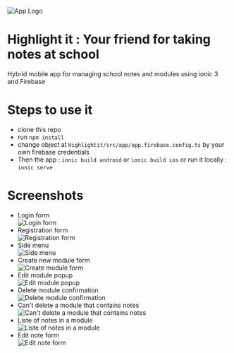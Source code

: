 ![App Logo](https://github.com/bondif/highlight-it/blob/master/resources/android/icon/drawable-xhdpi-icon.png "Highlight it Logo")
# Highlight it : Your friend for taking notes at school
Hybrid mobile app for managing school notes and modules using ionic 3 and Firebase

# Steps to use it
* clone this repo
* run ``npm install``
* change object at ``Highlightit/src/app/app.firebase.config.ts`` by your own firebase credentials
* Then the app : ``ionic build android`` or ```ionic build ios``` or run it locally : ``ionic serve``

# Screenshots
* Login form   
![Login form](https://github.com/bondif/highlight-it/blob/master/screenshots/login.jpg "Login form")    
* Registration form   
![Registration form](https://github.com/bondif/highlight-it/blob/master/screenshots/register.jpg "Registration form")    
* Side menu   
![Side menu](https://github.com/bondif/highlight-it/blob/master/screenshots/sidemenu.jpg "Side menu")    
* Create new module form   
![Create module form](https://github.com/bondif/highlight-it/blob/master/screenshots/add_module_form.jpg "Create module form")    
* Edit module popup   
![Edit module popup](https://github.com/bondif/highlight-it/blob/master/screenshots/edit_module_popup.jpg "Edit module popup")    
* Delete module confirmation    
![Delete module confirmation](https://github.com/bondif/highlight-it/blob/master/screenshots/delete_confirmation.jpg "Delete module confirmation")    
* Can't delete a module that contains notes    
![Can't delete a module that contains notes](https://github.com/bondif/highlight-it/blob/master/screenshots/cannot_delete_module_with_notes.jpg "Can't delete a module that contains notes")    
* Liste of notes in a module    
![Liste of notes in a module](https://github.com/bondif/highlight-it/blob/master/screenshots/notes_of_a_module.jpg "Liste of notes in a module")    
* Edit note form    
![Edit note form](https://github.com/bondif/highlight-it/blob/master/screenshots/edit_note_form.jpg "Edit note form")    
